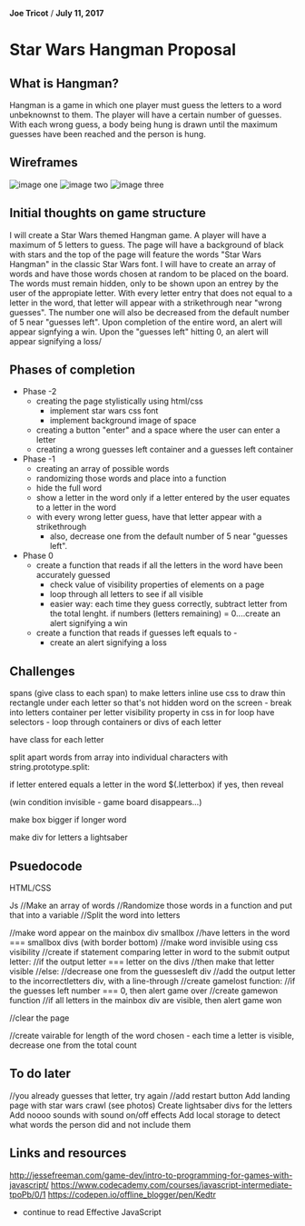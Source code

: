 **Joe Tricot** / **July 11, 2017**

# Star Wars Hangman Proposal

## What is Hangman?

Hangman is a game in which one player must guess the letters to a word unbeknownst to them.
The player will have a certain number of guesses. With each wrong guess, a body being hung is drawn until the maximum guesses have been reached and the person is hung.

## Wireframes
![image one](./wireframes/IMG_5451.JPG)
![image two](./wireframes/IMG_5452.JPG)
![image three](./wireframes/IMG_5453.JPG)

## Initial thoughts on game structure

I will create a Star Wars themed Hangman game. A player will have a maximum of 5 letters to guess.
The page will have a background of black with stars and the top of the page will feature the words
"Star Wars Hangman" in the classic Star Wars font.
I will have to create an array of words and have those words chosen at random to be placed on the board.
The words must remain hidden, only to be shown upon an entrey by the user of the appropiate letter.
With every letter entry that does not equal to a letter in the word, that letter will appear with a strikethrough near "wrong guesses". The number one will also be decreased from the default number of 5 near "guesses left".
Upon completion of the entire word, an alert will appear signfying a win.
Upon the "guesses left" hitting 0, an alert will appear signifying a loss/

## Phases of completion

 - Phase -2
    - creating the page stylistically using html/css
        - implement star wars css font
        - implement background image of space
    - creating a button "enter" and a space where the user can enter a letter
    - creating a wrong guesses left container and a guesses left container
 - Phase -1
    - creating an array of possible words
    - randomizing those words and place into a function
    - hide the full word
    - show a letter in the word only if a letter entered by the user equates to a letter in the word
    - with every wrong letter guess, have that letter appear with a strikethrough
        - also, decrease one from the default number of 5 near "guesses left".
 - Phase 0
    - create a function that reads if all the letters in the word have been accurately guessed
        - check value of visibility properties of elements on a page
        - loop through all letters to see if all visible
        - easier way: each time they guess correctly, subtract letter from the total lenght. if numbers (letters remaining) = 0....create an alert signifying a win
    - create a function that reads if guesses left equals to -
        - create an alert signifying a loss

## Challenges

spans (give class to each span) to make letters inline
use css to draw thin rectangle under each letter so that's not hidden
word on the screen - break into letters
container per letter
visibility property in css
in for loop have selectors - loop through containers or divs of each letter

have class for each letter

split apart words from array into individual characters with string.prototype.split:


if letter entered equals a letter in the word
$(.letterbox) if yes, then reveal

(win condition invisible - game board disappears...)

make box bigger if longer word

make div for letters a lightsaber

## Psuedocode

HTML/CSS

Js
//Make an array of words
//Randomize those words in a function and put that into a variable
//Split the word into letters

//make word appear on the mainbox div smallbox
//have letters in the word === smallbox divs (with border bottom)
//make word invisible using css visibility
//create if statement comparing letter in word to the submit output letter:
  //if the output letter === letter on the divs
    //then make that letter visible
  //else:
    //decrease one from the guessesleft div
    //add the output letter to the incorrectletters div, with a line-through
//create gamelost function:
  //if the guesses left number === 0, then alert game over
//create gamewon function
  //if all letters in the mainbox div are visible, then alert game won

//clear the page

//create vairable for length of the word chosen - each time a letter is visible, decrease one from the total count

## To do later

//you already guesses that letter, try again
//add restart button
Add landing page with star wars crawl (see photos)
Create lightsaber divs for the letters
Add noooo sounds with sound on/off effects
Add local storage to detect what words the person did and not include them

## Links and resources

http://jessefreeman.com/game-dev/intro-to-programming-for-games-with-javascript/
https://www.codecademy.com/courses/javascript-intermediate-tpoPb/0/1
https://codepen.io/offline_blogger/pen/Kedtr
+ continue to read Effective JavaScript
